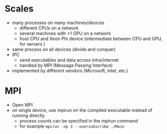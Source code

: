 # Scales
- many processes on many machines/devices
  - different CPUs on a network
  - several machines with >1 GPU on a network
  - host CPU and Xeon Phi device (intermediate between CPU and GPU, for servers )
- same process on all devices (divide and conquer)
- IPC
  - send executables and data across intra/internet
  - handled by MPI (Message Passing Interface)
- implemented by different vendors (Microsoft, Intel, etc.)

# MPI
- Open MPI
- on single device, use mpirun on the compiled executable instead of running directly
  - process counts can be specified in the mpirun command
  - for example `mpirun -np 3 --oversubscribe ./Main`